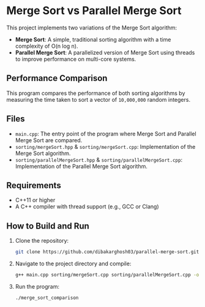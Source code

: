 # Merge Sort vs Parallel Merge Sort

This project implements two variations of the Merge Sort algorithm:

- **Merge Sort**: A simple, traditional sorting algorithm with a time complexity of O(n log n).
- **Parallel Merge Sort**: A parallelized version of Merge Sort using threads to improve performance on multi-core systems.

## Performance Comparison

This program compares the performance of both sorting algorithms by measuring the time taken to sort a vector of `10,000,000` random integers.

## Files

- `main.cpp`: The entry point of the program where Merge Sort and Parallel Merge Sort are compared.
- `sorting/mergeSort.hpp` & `sorting/mergeSort.cpp`: Implementation of the Merge Sort algorithm.
- `sorting/parallelMergeSort.hpp` & `sorting/parallelMergeSort.cpp`: Implementation of the Parallel Merge Sort algorithm.

## Requirements

- C++11 or higher
- A C++ compiler with thread support (e.g., GCC or Clang)

## How to Build and Run

1. Clone the repository:
    ```bash
    git clone https://github.com/dibakarghosh03/parallel-merge-sort.git
    ```

2. Navigate to the project directory and compile:
    ```bash
    g++ main.cpp sorting/mergeSort.cpp sorting/parallelMergeSort.cpp -o merge_sort_comparison -pthread
    ```

3. Run the program:
    ```bash
    ./merge_sort_comparison
    ```
